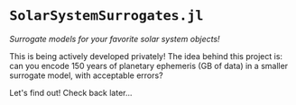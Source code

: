 # `SolarSystemSurrogates.jl`
_Surrogate models for your favorite solar system objects!_

This is being actively developed privately! The idea behind this project is: can you encode 150 years of planetary ephemeris  (GB of data)   in a smaller surrogate model, with acceptable errors?

Let's find out! Check back later...
